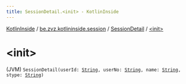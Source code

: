 ```yaml
---
title: SessionDetail.<init> - KotlinInside
---
```


[KotlinInside](../../index.html) / [be.zvz.kotlininside.session](../index.html) / [SessionDetail](index.html) / [&lt;init&gt;](./-init-.html)

# &lt;init&gt;

(JVM) `SessionDetail(userId: `[`String`](https://kotlinlang.org/api/latest/jvm/stdlib/kotlin/-string/index.html)`, userNo: `[`String`](https://kotlinlang.org/api/latest/jvm/stdlib/kotlin/-string/index.html)`, name: `[`String`](https://kotlinlang.org/api/latest/jvm/stdlib/kotlin/-string/index.html)`, stype: `[`String`](https://kotlinlang.org/api/latest/jvm/stdlib/kotlin/-string/index.html)`)`